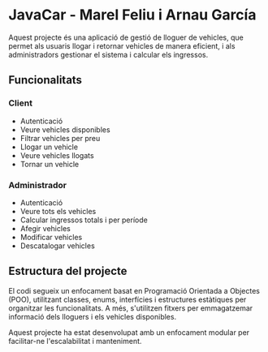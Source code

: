 # JavaCar - Marel Feliu i Arnau García  

Aquest projecte és una aplicació de gestió de lloguer de vehicles, que permet als usuaris llogar i retornar vehicles de manera eficient, i als administradors gestionar el sistema i calcular els ingressos.  

## Funcionalitats  

### Client  
- Autenticació  
- Veure vehicles disponibles  
- Filtrar vehicles per preu  
- Llogar un vehicle  
- Veure vehicles llogats  
- Tornar un vehicle  

### Administrador  
- Autenticació  
- Veure tots els vehicles   
- Calcular ingressos totals i per període  
- Afegir vehicles
- Modificar vehicles
- Descatalogar vehicles 

## Estructura del projecte  
El codi segueix un enfocament basat en Programació Orientada a Objectes (POO), utilitzant classes, enums, interfícies i estructures estàtiques per organitzar les funcionalitats. A més, s'utilitzen fitxers per emmagatzemar informació dels lloguers i els vehicles disponibles.  

Aquest projecte ha estat desenvolupat amb un enfocament modular per facilitar-ne l'escalabilitat i manteniment.  

